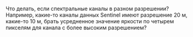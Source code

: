 Что делать, если спектральные каналы в разном разрешении? Например, какие-то каналы данных Sentinel имеют разрешение 20 м, какие-то 10 м, брать усредненное значение яркости по четырем пикселям для канала с более высоким разрешением?

